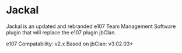 Jackal
======

Jackal is an updated and rebranded e107 Team Management Software plugin that will replace the e107 plugin jbClan.

e107 Compatability: v2.x
Based on jbClan: v3.02.03+
